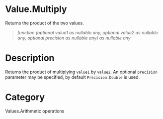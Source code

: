 ﻿# Value.Multiply
Returns the product of the two values.
> _function (optional value1 as nullable any, optional value2 as nullable any, optional precision as nullable any) as nullable any_
# Description 
Returns the product of multiplying <code>value1</code> by <code>value2</code>. An optional <code>precision</code> parameter may be specified, by default <code>Precision.Double</code> is used.
# Category 
Values.Arithmetic operations
